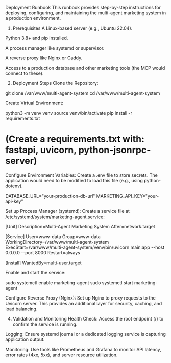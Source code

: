 Deployment Runbook
This runbook provides step-by-step instructions for deploying, configuring, and maintaining the multi-agent marketing system in a production environment.

1. Prerequisites
A Linux-based server (e.g., Ubuntu 22.04).

Python 3.8+ and pip installed.

A process manager like systemd or supervisor.

A reverse proxy like Nginx or Caddy.

Access to a production database and other marketing tools (the MCP would connect to these).

2. Deployment Steps
Clone the Repository:

git clone <your-repo-url> /var/www/multi-agent-system
cd /var/www/multi-agent-system

Create Virtual Environment:

python3 -m venv venv
source venv/bin/activate
pip install -r requirements.txt 
# (Create a requirements.txt with: fastapi, uvicorn, python-jsonrpc-server)

Configure Environment Variables:
Create a .env file to store secrets. The application would need to be modified to load this file (e.g., using python-dotenv).

DATABASE_URL="your-production-db-url"
MARKETING_API_KEY="your-api-key"

Set up Process Manager (systemd):
Create a service file at /etc/systemd/system/marketing-agent.service:

[Unit]
Description=Multi-Agent Marketing System
After=network.target

[Service]
User=www-data
Group=www-data
WorkingDirectory=/var/www/multi-agent-system
ExecStart=/var/www/multi-agent-system/venv/bin/uvicorn main:app --host 0.0.0.0 --port 8000
Restart=always

[Install]
WantedBy=multi-user.target

Enable and start the service:

sudo systemctl enable marketing-agent
sudo systemctl start marketing-agent

Configure Reverse Proxy (Nginx):
Set up Nginx to proxy requests to the Uvicorn server. This provides an additional layer for security, caching, and load balancing.

4. Validation and Monitoring
Health Check: Access the root endpoint (/) to confirm the service is running.

Logging: Ensure systemd journal or a dedicated logging service is capturing application output.

Monitoring: Use tools like Prometheus and Grafana to monitor API latency, error rates (4xx, 5xx), and server resource utilization.